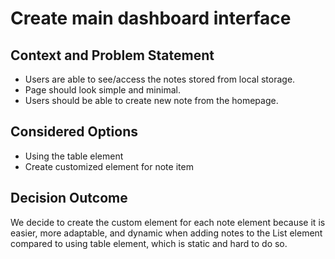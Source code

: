 # Create main dashboard interface

## Context and Problem Statement

- Users are able to see/access the notes stored from local storage.
- Page should look simple and minimal.
- Users should be able to create new note from the homepage.

## Considered Options

- Using the table element
- Create customized element for note item


## Decision Outcome

We decide to create the custom element for each note element because it is easier, more adaptable, and dynamic when adding notes to the List element compared to using table element, which is static and hard to do so. 

